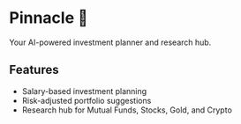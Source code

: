 # Pinnacle 🚀
Your AI-powered investment planner and research hub.

## Features
- Salary-based investment planning
- Risk-adjusted portfolio suggestions
- Research hub for Mutual Funds, Stocks, Gold, and Crypto


